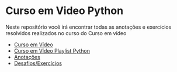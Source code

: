 # Curso em Video Python
 <p>Neste repositório você irá encontrar todas as anotações e exercícios resolvidos realizados no curso do Curso em vídeo</p>
 <ul>
  <li><a href="https://www.youtube.com/CursoemV%C3%ADdeo" target="blank">Curso em Vídeo</a></li>
  <li><a href="https://www.youtube.com/watch?v=S9uPNppGsGo&list=PLvE-ZAFRgX8hnECDn1v9HNTI71veL3oW0&index=2">Curso em Vídeo Playlist Python</a></li>
  <li><a href="https://github.com/johnpotato359/Curso_Em_Video_Python/tree/main/aulas">Anotações</a></li>
  <li><a href="https://github.com/johnpotato359/Curso_Em_Video_Python/tree/main/desafios">Desafios/Exercícios</a></li>
 </ul>
